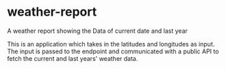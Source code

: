 # weather-report
A weather report showing the Data of current date and last year

This is an application which takes in the latitudes and longitudes as input. The input is passed to the endpoint and communicated with a public API to fetch the current and last years' weather data. 
